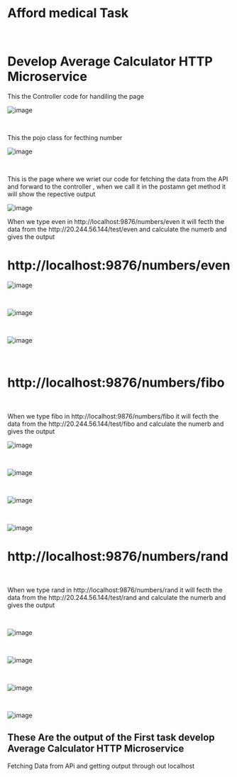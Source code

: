 <h1>Afford medical Task</h1>
<br>
<h1> Develop Average Calculator HTTP Microservice </h1>
<p>This the Controller code for handiling the page</p>

![image](https://github.com/Pradeeptata0411/2100030875/assets/109360049/d9e5a7a2-e188-4c8b-95e9-91d234de6118)

<br>

<p>This the pojo class for fecthing number</p>

![image](https://github.com/Pradeeptata0411/2100030875/assets/109360049/36472153-1d45-44f9-bcb9-30f9a956ced3)

<br>

<p>This is the page where we wriet our code for fetching the data from the API and forward to the controller , when we call it in the postamn get method it will show the repective output</p>

![image](https://github.com/Pradeeptata0411/2100030875/assets/109360049/165dc2f6-ebfe-4eca-bf17-edb4655a3dbe)

<p>When we type even in http://localhost:9876/numbers/even it will fecth the data from the http://20.244.56.144/test/even and calculate the numerb and gives the output</p>

<h1> http://localhost:9876/numbers/even</h1>

![image](https://github.com/Pradeeptata0411/2100030875/assets/109360049/e0a781cf-930a-455d-aef7-d0ef85f70c01)

<br>

![image](https://github.com/Pradeeptata0411/2100030875/assets/109360049/0653e510-0835-4aa8-8a68-b67b7514603f)

<br>

![image](https://github.com/Pradeeptata0411/2100030875/assets/109360049/88b7bd32-c4c2-4444-af18-f6cf2144827f)

<br>


<h1> http://localhost:9876/numbers/fibo</h1>
<br>

<p>When we type fibo in http://localhost:9876/numbers/fibo it will fecth the data from the http://20.244.56.144/test/fibo and calculate the numerb and gives the output</p>

![image](https://github.com/Pradeeptata0411/2100030875/assets/109360049/9c2d22d0-3050-4197-8f81-f4cee75315cc)

<br>

![image](https://github.com/Pradeeptata0411/2100030875/assets/109360049/a35887eb-2f87-44de-b3f6-86f519415a26)

<br>

![image](https://github.com/Pradeeptata0411/2100030875/assets/109360049/56e18dd4-357b-4c56-be8a-46e62ad23606)

<br>

![image](https://github.com/Pradeeptata0411/2100030875/assets/109360049/34095e6f-0a87-478c-9339-5b98e20b3590)



<h1>http://localhost:9876/numbers/rand</h1>

<br>

<p>When we type rand in http://localhost:9876/numbers/rand it will fecth the data from the http://20.244.56.144/test/rand and calculate the numerb and gives the output</p>

<br>

![image](https://github.com/Pradeeptata0411/2100030875/assets/109360049/6dd18abd-4206-419d-9e8c-4d42f97ac6aa)

<br>

![image](https://github.com/Pradeeptata0411/2100030875/assets/109360049/1a924b8c-e352-422c-b30a-f7ab8a190178)

<br>

![image](https://github.com/Pradeeptata0411/2100030875/assets/109360049/07c0cb51-37fa-4c98-a175-b722a23ee8f3)

<br>

![image](https://github.com/Pradeeptata0411/2100030875/assets/109360049/6f355abf-ff33-4a86-984c-c0564f9cde09)



<h2>These Are the output of the First task develop Average Calculator HTTP Microservice </h2>
<p>Fetching Data from APi and getting output through out localhost </p>
